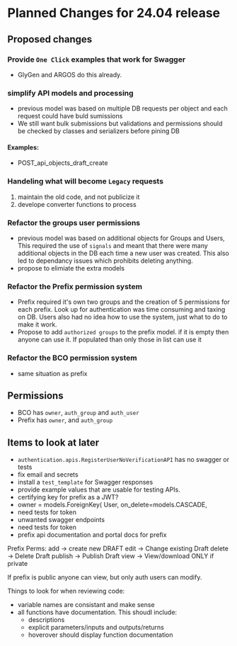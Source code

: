 # Planned Changes for 24.04 release

## Proposed changes

### Provide `One Click` examples that work for Swagger
- GlyGen and ARGOS do this already. 

### simplify API models and processing
  - previous model was based on multiple DB requests per object and each request could have buld sumissions
  -  We still want bulk submissions but validations and permissions should be checked by classes and serializers before pining DB
#### Examples:
- POST_api_objects_draft_create

### Handeling what will become `Legacy` requests
1. maintain the old code, and not publicize it
2. develope converter functions to process


### Refactor the groups user permissions
- previous model was based on additional objects for Groups and Users,  This required the use of `signals` and meant that there were many additional objects in the DB each time a new user was created. This also led to dependancy issues which prohibits deleting anything. 
- propose to elimiate the extra models

### Refactor the Prefix permission system
- Prefix required it's own two groups and the creation of 5 permissions for each prefix. Look up for authentication was time consuming and taxing on DB. Users also had no idea how to use the system, just what to do to make it work.
- Propose to add `authorized groups` to the prefix model. if it is empty then anyone can use it. If populated than only those in list can use it

### Refactor the BCO permission system
- same situation as prefix

## Permissions

- BCO has `owner`, `auth_group` and `auth_user`
- Prefix has `owner`, and `auth_group` 

## Items to look at later
- `authentication.apis.RegisterUserNoVerificationAPI` has no swagger or tests
- fix email and secrets
- install a `test_template` for Swagger responses
- provide example values that are usable for testing APIs.
- certifying key for prefix as a JWT? 
- owner = models.ForeignKey(
        User,
        on_delete=models.CASCADE, 
- need tests for token
- unwanted swagger endpoints
- need tests for token
- prefix api documentation and portal docs for prefix

Prefix Perms:
	add -> create new DRAFT
	edit -> Change existing Draft
	delete -> Delete Draft
	publish -> Publish Draft
	view -> View/download 
   ONLY if private
   
  If prefix is public anyone can view, but only auth users can modify.
  
  Things to look for when reviewing code:
  - variable names are consistant and make sense
  - all functions have documentation. This shoudl include:
	- descriptions
	- explicit parameters/inputs and outputs/returns
	-  hoverover should display function documentation
